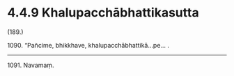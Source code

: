 

# 4.4.9 Khalupacchābhattikasutta




(189.)

1090\. “Pañcime, bhikkhave, khalupacchābhattikā…pe… .

---

1091\. Navamaṃ.





